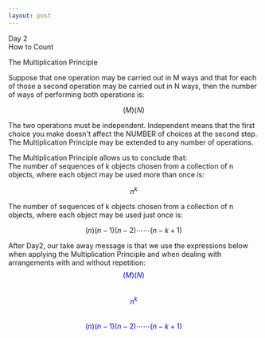 ```yaml
---
layout: post
---
```

Day 2  
How to Count  

The Multiplication Principle  

Suppose that one operation may be carried out in M ways and that for each of those a second operation may be carried out in N ways, then the number of ways of performing both operations is:

$$(M)(N)$$

The two operations must be independent. Independent means that the first choice you make doesn't affect the NUMBER of choices at the second step.  
The Multiplication Principle may be extended to any number of operations.  

The Multiplication Principle allows us to conclude that:  
The number of sequences of k objects chosen from a collection of n objects, where each object may be used more than once is:  

$$n^{k}$$

The number of sequences of k objects chosen from a collection of n objects, where each object may be used just once is:  

$$(n)(n-1)(n-2)\cdots\cdots(n-k+1)$$

After Day2, our take away message is that we use the expressions below when applying the Multiplication Principle and when dealing with arrangements with and without repetition:  
<span style="color:blue"> $$(M)(N)$$ </span>   
<span style="color:blue"> $$n^{k}$$ </span>   
<span style="color:blue"> $$(n)(n-1)(n-2)\cdots\cdots(n-k+1)$$ </span>   
 
 
 
 


